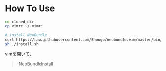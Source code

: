# How To Use

```bash
cd cloned_dir
cp vimrc ~/.vimrc

# install NeoBundle
curl https://raw.githubusercontent.com/Shougo/neobundle.vim/master/bin/install.sh > install.sh
sh ./install.sh
```

vimを開いて、
> :NeoBundleInstall
